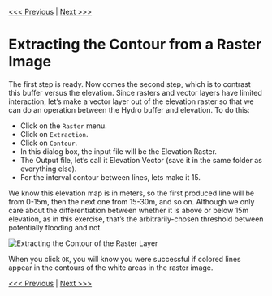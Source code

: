 [<<< Previous](11buffer.md)  | [Next >>>](13lines2.md)  

# Extracting the Contour from a Raster Image

The first step is ready. Now comes the second step, which is to contrast this buffer versus the elevation. Since rasters and vector layers have limited interaction, let’s make a vector layer out of the elevation raster so that we can do an operation between the Hydro buffer and elevation. To do this:

* Click on the `Raster` menu.
* Click on `Extraction`.
* Click on `Contour`.
* In this dialog box, the input file will be the Elevation Raster.
* The Output file, let’s call it Elevation Vector (save it in the same folder as everything else).
* For the interval contour between lines, lets make it 15. 

We know this elevation map is in meters, so the first produced line will be from 0-15m, then the next one from 15-30m, and so on. Although we only care about the differentiation between whether it is above or below 15m elevation, as in this exercise, that’s the arbitrarily-chosen threshold between potentially flooding and not.

![Extracting the Contour of the Raster Layer](images/contour1.png)

When you click `OK`, you will know you were successful if colored lines appear in the contours of the white areas in the raster image.

[<<< Previous](11buffer.md)  | [Next >>>](13lines2.md)  
